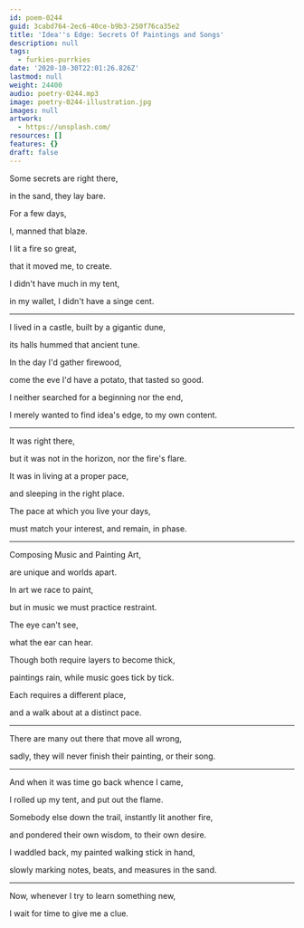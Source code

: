 ```yaml
---
id: poem-0244
guid: 3cabd764-2ec6-40ce-b9b3-250f76ca35e2
title: 'Idea''s Edge: Secrets Of Paintings and Songs'
description: null
tags:
  - furkies-purrkies
date: '2020-10-30T22:01:26.826Z'
lastmod: null
weight: 24400
audio: poetry-0244.mp3
image: poetry-0244-illustration.jpg
images: null
artwork:
  - https://unsplash.com/
resources: []
features: {}
draft: false
---
```


Some secrets are right there,

in the sand, they lay bare.

For a few days,

I, manned that blaze.

I lit a fire so great,

that it moved me, to create.

I didn't have much in my tent,

in my wallet, I didn't have a singe cent.

---

I lived in a castle, built by a gigantic dune,

its halls hummed that ancient tune.

In the day I'd gather firewood,

come the eve I'd have a potato, that tasted so good.

I neither searched for a beginning nor the end,

I merely wanted to find idea's edge, to my own content.

---

It was right there,

but it was not in the horizon, nor the fire's flare.

It was in living at a proper pace,

and sleeping in the right place.

The pace at which you live your days,

must match your interest, and remain, in phase.

---

Composing Music and Painting Art,

are unique and worlds apart.

In art we race to paint,

but in music we must practice restraint.

The eye can't see,

what the ear can hear.

Though both require layers to become thick,

paintings rain, while music goes tick by tick.

Each requires a different place,

and a walk about at a distinct pace.

---

There are many out there that move all wrong,

sadly, they will never finish their painting, or their song.

---

And when it was time go back whence I came,

I rolled up my tent, and put out the flame.

Somebody else down the trail, instantly lit another fire,

and pondered their own wisdom, to their own desire.

I waddled back, my painted walking stick in hand,

slowly marking notes, beats, and measures in the sand.

---

Now, whenever I try to learn something new,

I wait for time to give me a clue.
